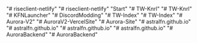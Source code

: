 "# riseclient-netlify" 
"# riseclient-netlify" 
"Start" 
"# TW-Knrl" 
"# TW-Knrl" 
"# KFNLauncher" 
"# DiscordModding" 
"# TW-Index" 
"# TW-Index" 
"# Aurora-V2" 
"# AuroraV2-VercelSite" 
"# Aurora-Site" 
"# astralfn.github.io" 
"# astralfn.github.io" 
"# astralfn.github.io" 
"# astralfn.github.io" 
"# AuroraBackend" 
"# AuroraBackend" 

